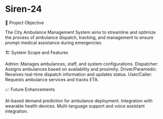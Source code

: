 # Siren-24
🎯 Project Objective

The City Ambulance Management System aims to streamline and optimize the process of ambulance dispatch, tracking, and management to ensure prompt medical assistance during emergencies

🏗️ System Scope and Features

Admin: Manages ambulances, staff, and system configurations.
Dispatcher: Assigns ambulances based on availability and proximity.
Driver/Paramedic: Receives real-time dispatch information and updates status.
User/Caller: Requests ambulance services and tracks ETA.


📈 Future Enhancements

AI-based demand prediction for ambulance deployment.
Integration with wearable health devices.
Multi-language support and voice assistant integration.
